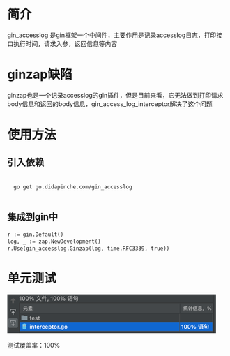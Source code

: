 # 简介
gin_accesslog 是gin框架一个中间件，主要作用是记录accesslog日志，打印接口执行时间，请求入参，返回信息等内容

# ginzap缺陷
ginzap也是一个记录accesslog的gin插件，但是目前来看，它无法做到打印请求body信息和返回的body信息，gin_access_log_interceptor解决了这个问题

# 使用方法

## 引入依赖
``` 

  go get go.didapinche.com/gin_accesslog
  
``` 
## 集成到gin中
``` 
r := gin.Default()
log, _ := zap.NewDevelopment()
r.Use(gin_accesslog.Ginzap(log, time.RFC3339, true))
``` 

# 单元测试

![img.png](img.png)

测试覆盖率：100%




